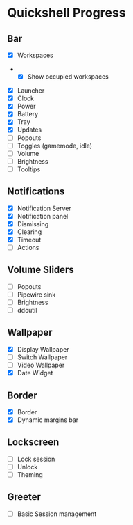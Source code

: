 # Quickshell Progress

## Bar

- [x] Workspaces
- - [x] Show occupied workspaces
- [x] Launcher
- [x] Clock
- [x] Power
- [x] Battery
- [x] Tray
- [x] Updates
- [ ] Popouts
- [ ] Toggles (gamemode, idle)
- [ ] Volume
- [ ] Brightness
- [ ] Tooltips

## Notifications

- [x] Notification Server
- [x] Notification panel
- [x] Dismissing
- [x] Clearing
- [x] Timeout
- [ ] Actions

## Volume Sliders

- [ ] Popouts
- [ ] Pipewire sink
- [ ] Brightness
- [ ] ddcutil

## Wallpaper

- [x] Display Wallpaper
- [ ] Switch Wallpaper
- [ ] Video Wallpaper
- [x] Date Widget

## Border

- [x] Border
- [x] Dynamic margins bar

## Lockscreen

- [ ] Lock session
- [ ] Unlock
- [ ] Theming

## Greeter

- [ ] Basic Session management

